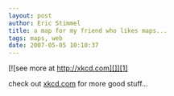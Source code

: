```yaml
---
layout: post
author: Eric Stimmel
title: a map for my friend who likes maps...
tags: maps, web
date: 2007-05-05 10:10:37
--- 
```



[![see more at http://xkcd.com][]][1]

check out [xkcd.com][] for more good stuff...

  [see more at http://xkcd.com]: http://www.stimmelopolis.com/images/online_communities.png
  [1]: http://xkcd.com/c256.html
  [xkcd.com]: http://xkcd.com/

